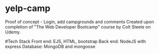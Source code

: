 # yelp-camp
Proof of concept - Login, add campgrounds and comments
Created upon completion of "The Web Developer Bootcamp" course by Colt Steele on Udemy.

#Tech Stack
Front end: EJS, HTML, bootstrap
Back end: NodeJS with express
Database: MongoDB and mongoose

